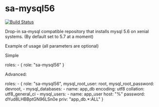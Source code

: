 sa-mysql56
==========

[![Build Status](https://travis-ci.org/softasap/sa-mysql56.svg?branch=master)](https://travis-ci.org/softasap/sa-mysql56)

Drop-in sa-mysql compatible repository that installs mysql 5.6 on xenial systems. (By default set to 5.7 at a moment)

Example of usage (all parameters are optional)

Simple

  roles:
    - {
        role: "sa-mysql56"
      }


Advanced:


  roles:
    - {
        role: "sa-mysql56",
        mysql_root_user: root,
        mysql_root_password: devroot,
      - mysql_databases:
        - name: app_db
          encoding: utf8
          collation: utf8_general_ci
      - mysql_users:
        - name: app_user
          host: "%"
          password: dYud8LHBBptGN96LSn0e
          priv: "app_db.*:ALL"
      }




